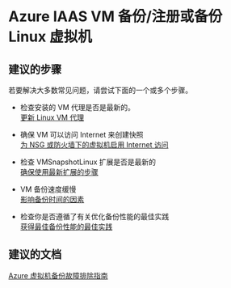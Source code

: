 <properties
    pageTitle="Azure IAAS VM 备份/注册或备份 Linux 虚拟机"
    description="Azure IAAS VM 备份/注册或备份 Linux 虚拟机"
    service="microsoft.recoveryservices"
    resource="vaults"
    authors="kasparks"
    displayOrder=""
    selfHelpType="generic"
    supportTopicIds="32553276"
    resourceTags=""
    productPesIds="15207"
    cloudEnvironments="public"
/>


# <a name="azure-iaas-vm-backupregister-or-back-up-a-linux-virtual-machine"></a>Azure IAAS VM 备份/注册或备份 Linux 虚拟机
## <a name="recommended-steps"></a>**建议的步骤**
若要解决大多数常见问题，请尝试下面的一个或多个步骤。
* 检查安装的 VM 代理是否是最新的。 <br>
[更新 Linux VM 代理](https://azure.microsoft.com/en-us/documentation/articles/backup-azure-troubleshoot-vm-backup-fails-snapshot-timeout/#cause-2-the-microsoft-azure-vm-agent-installed-in-the-vm-is-out-of-date-for-linux-vms)

* 确保 VM 可以访问 Internet 来创建快照 <br>
[为 NSG 或防火墙下的虚拟机启用 Internet 访问](https://azure.microsoft.com/en-us/documentation/articles/backup-azure-troubleshoot-vm-backup-fails-snapshot-timeout/#cause-1-the-vm-does-not-have-internet-access)

* 检查 VMSnapshotLinux 扩展是否是最新的 <br>
[确保使用最新扩展的步骤](https://azure.microsoft.com/en-us/documentation/articles/backup-azure-troubleshoot-vm-backup-fails-snapshot-timeout/#cause-3-the-backup-extension-fails-to-update-or-load)

* VM 备份速度缓慢 <br>
[影响备份时间的因素](https://azure.microsoft.com/en-us/documentation/articles/backup-azure-vms-introduction/#total-vm-backup-time)

* 检查你是否遵循了有关优化备份性能的最佳实践 <br>
[获得最佳备份性能的最佳实践](https://azure.microsoft.com/en-us/documentation/articles/backup-azure-vms-introduction/#best-practices)

## <a name="recommended-documents"></a>**建议的文档**
[Azure 虚拟机备份故障排除指南](https://azure.microsoft.com/en-us/documentation/articles/backup-azure-vms-troubleshoot/)



<!--HONumber=Dec16_HO2-->


